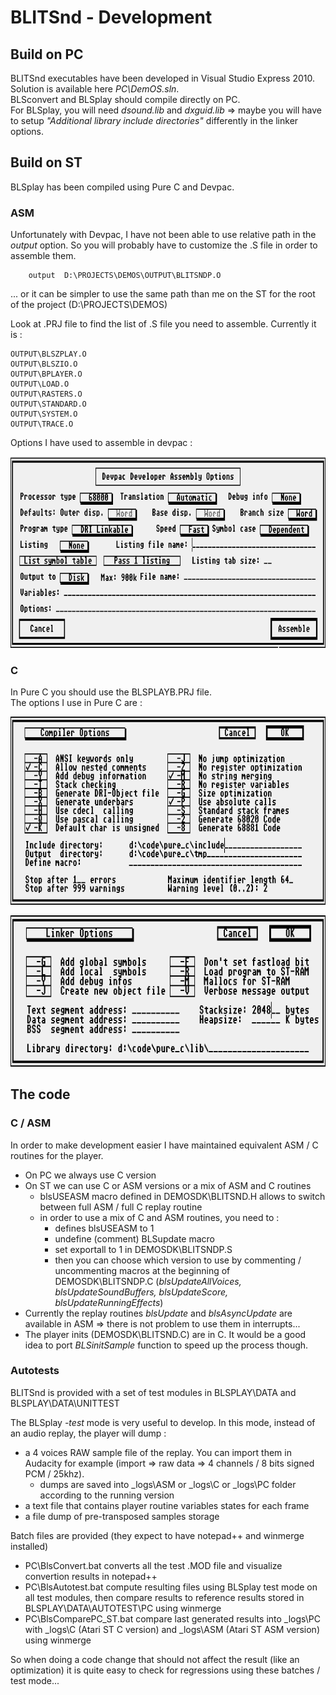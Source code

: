# BLITSnd - Development

## Build on PC
BLITSnd executables have been developed in Visual Studio Express 2010. Solution is available here *PC\DemOS.sln*.  
BLSconvert and BLSplay should compile directly on PC.  
For BLSplay, you will need *dsound.lib* and *dxguid.lib* => maybe you will have to setup *"Additional library include directories"* differently in the linker options.

## Build on ST
BLSplay has been compiled using Pure C and Devpac.

### ASM
Unfortunately with Devpac, I have not been able to use relative path in the *output* option.
So you will probably have to customize the .S file in order to assemble them.
```
	output	D:\PROJECTS\DEMOS\OUTPUT\BLITSNDP.O
```
... or it can be simpler to use the same path than me on the ST for the root of the project (D:\PROJECTS\DEMOS)

Look at .PRJ file to find the list of .S file you need to assemble. Currently it is :

```
OUTPUT\BLSZPLAY.O
OUTPUT\BLSZIO.O
OUTPUT\BPLAYER.O
OUTPUT\LOAD.O
OUTPUT\RASTERS.O
OUTPUT\STANDARD.O
OUTPUT\SYSTEM.O
OUTPUT\TRACE.O
```

Options I have used to assemble in devpac :

![](img30.png)

### C

In Pure C you should use the BLSPLAYB.PRJ file.  
The options I use in Pure C are :

![](img31.png)

![](img32.png)

## The code

### C / ASM

In order to make development easier I have maintained equivalent ASM / C routines for the player.
* On PC we always use C version
* On ST we can use C or ASM versions or a mix of ASM and C routines
	- blsUSEASM macro defined in DEMOSDK\BLITSND.H allows to switch between full ASM / full C replay routine
	- in order to use a mix of C and ASM routines, you need to :
		- defines blsUSEASM to 1
		- undefine (comment) BLSupdate macro
		- set exportall to 1 in DEMOSDK\BLITSNDP.S
		- then you can choose which version to use by commenting / uncommenting macros at the beginning of DEMOSDK\BLITSNDP.C 
		(*blsUpdateAllVoices, blsUpdateSoundBuffers, blsUpdateScore, blsUpdateRunningEffects*)
* Currently the replay routines *blsUpdate* and *blsAsyncUpdate* are available in ASM => there is not problem to use them in interrupts...
* The player inits (DEMOSDK\BLITSND.C) are in C. It would be a good idea to port *BLSinitSample* function to speed up the process though.
	
### Autotests

BLITSnd is provided with a set of test modules in BLSPLAY\DATA and BLSPLAY\DATA\UNITTEST

The BLSplay *-test* mode is very useful to develop. In this mode, instead of an audio replay, the player will dump :
* a 4 voices RAW sample file of the replay. You can import them in Audacity for example (import => raw data => 4 channels / 8 bits signed PCM / 25khz).
	- dumps are saved into _logs\ASM or _logs\C or _logs\PC folder according to the running version
* a text file that contains player routine variables states for each frame
* a file dump of pre-transposed samples storage

Batch files are provided (they expect to have notepad++ and winmerge installed)
* PC\BlsConvert.bat converts all the test .MOD file and visualize convertion results in notepad++
* PC\BlsAutotest.bat compute resulting files using BLSplay test mode on all test modules, then compare results to reference results stored in BLSPLAY\DATA\AUTOTEST\PC using winmerge 
* PC\BlsComparePC_ST.bat compare last generated results into _logs\PC with _logs\C (Atari ST C version) and _logs\ASM (Atari ST ASM version) using winmerge

So when doing a code change that should not affect the result (like an optimization) it is quite easy to check for regressions using these batches / test mode...
